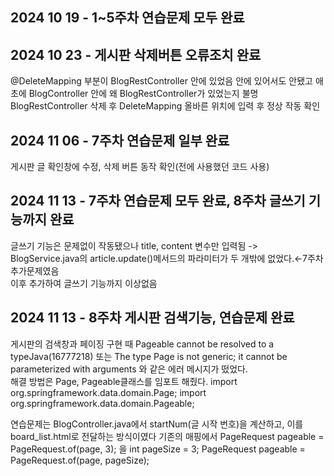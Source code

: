 2024 10 19 - 1~5주차 연습문제 모두 완료<br/>
-----------------------------------------------------

2024 10 23 - 게시판 삭제버튼 오류조치 완료<br/>
-----------------------------------------------------
@DeleteMapping 부분이 BlogRestController 안에 있었음 안에 있어서도 안됐고 애초에 BlogController 안에 왜 BlogRestController가 있었는지 불명
BlogRestController 삭제 후 DeleteMapping 올바른 위치에 입력 후 정상 작동 확인

2024 11 06 - 7주차 연습문제 일부 완료<br/>
-----------------------------------------------------
게시판 글 확인창에 수정, 삭제 버튼 동작 확인(전에 사용했던 코드 사용)

2024 11 13 - 7주차 연습문제 모두 완료, 8주차 글쓰기 기능까지 완료<br/>
-----------------------------------------------------
글쓰기 기능은 문제없이 작동됐으나 title, content 변수만 입력됨 -> BlogService.java의 article.update()메서드의 파라미터가 두 개밖에 없었다.←7주차 추가문제였음</br>
이후 추가하여 글쓰기 기능까지 이상없음

2024 11 13 - 8주차 게시판 검색기능, 연습문제 완료<br/>
-----------------------------------------------------
게시판의 검색창과 페이징 구현 때 Pageable cannot be resolved to a typeJava(16777218) 또는 The type Page is not generic; it cannot be parameterized with arguments <Board> 와 같은 에러 메시지가 떴었다.</br>
해결 방법은 Page, Pageable클래스를 임포트 해줬다.
import org.springframework.data.domain.Page;
import org.springframework.data.domain.Pageable;

연습문제는 BlogController.java에서 startNum(글 시작 번호)을 계산하고, 이를 board_list.html로 전달하는 방식이였다
기존의 매핑에서 PageRequest pageable = PageRequest.of(page, 3); 을
int pageSize = 3;
PageRequest pageable = PageRequest.of(page, pageSize);
